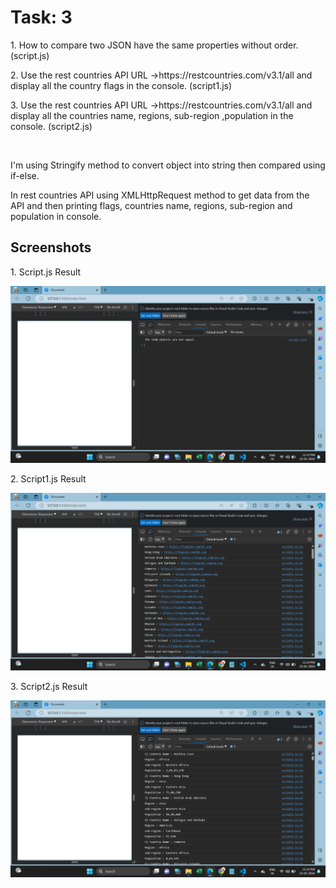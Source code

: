 <h1>Task: 3</h1>
<p>1. How to compare two JSON have the same properties without order. (script.js)</p>
<p>2. Use the rest countries API URL ->https://restcountries.com/v3.1/all 
and display all the country flags in the console. (script1.js)</p>
<p>3. Use the rest countries API URL ->https://restcountries.com/v3.1/all 
and display all the countries name, regions, sub-region ,population in the console. (script2.js)</p><br>

<p>I'm using Stringify method to convert object into string then compared using if-else.</p>
<p>In rest countries API using XMLHttpRequest method to get data from the API and then printing flags, countries name, regions, sub-region and population in console.</p>

<h2>Screenshots</h2>
<p>1. Script.js Result</p>
<img src="./images/screenshot1.png" alt="screenshot1"><br>
<p>2. Script1.js Result</p>
<img src="./images/screenshot2.png" alt="screenshot2"><br>
<p>3. Script2.js Result</p>
<img src="./images/screenshot3.png" alt="screenshot3"><br>
